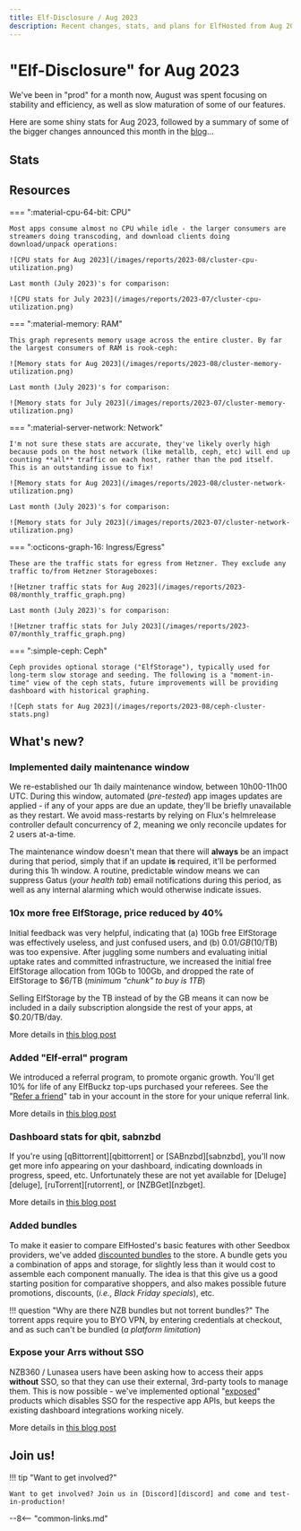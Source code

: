 ```yaml
---
title: Elf-Disclosure / Aug 2023
description: Recent changes, stats, and plans for ElfHosted from Aug 2023
---
```


# "Elf-Disclosure" for Aug 2023

We've been in "prod" for a month now, August was spent focusing on stability and efficiency, as well as slow maturation of some of our features.

Here are some shiny stats for Aug 2023, followed by a summary of some of the bigger changes announced this month in the [blog](/blog/)...

<!-- more -->

## Stats

## Resources

=== ":material-cpu-64-bit: CPU"

    Most apps consume almost no CPU while idle - the larger consumers are streamers doing transcoding, and download clients doing download/unpack operations:

    ![CPU stats for Aug 2023](/images/reports/2023-08/cluster-cpu-utilization.png)

    Last month (July 2023)'s for comparison:

    ![CPU stats for July 2023](/images/reports/2023-07/cluster-cpu-utilization.png)


=== ":material-memory: RAM"

    This graph represents memory usage across the entire cluster. By far the largest consumers of RAM is rook-ceph:

    ![Memory stats for Aug 2023](/images/reports/2023-08/cluster-memory-utilization.png)

    Last month (July 2023)'s for comparison:

    ![Memory stats for July 2023](/images/reports/2023-07/cluster-memory-utilization.png)

=== ":material-server-network: Network"

    I'm not sure these stats are accurate, they've likely overly high because pods on the host network (like metallb, ceph, etc) will end up counting **all** traffic on each host, rather than the pod itself. This is an outstanding issue to fix!

    ![Memory stats for Aug 2023](/images/reports/2023-08/cluster-network-utilization.png)

    Last month (July 2023)'s for comparison:

    ![Memory stats for July 2023](/images/reports/2023-07/cluster-network-utilization.png)

=== ":octicons-graph-16: Ingress/Egress"

    These are the traffic stats for egress from Hetzner. They exclude any traffic to/from Hetzner Storageboxes:

    ![Hetzner traffic stats for Aug 2023](/images/reports/2023-08/monthly_traffic_graph.png)

    Last month (July 2023)'s for comparison:

    ![Hetzner traffic stats for July 2023](/images/reports/2023-07/monthly_traffic_graph.png)

=== ":simple-ceph: Ceph"

    Ceph provides optional storage ("ElfStorage"), typically used for long-term slow storage and seeding. The following is a "moment-in-time" view of the ceph stats, future improvements will be providing dashboard with historical graphing.

    ![Ceph stats for Aug 2023](/images/reports/2023-08/ceph-cluster-stats.png)

## What's new?

### Implemented daily maintenance window

We re-established our 1h daily maintenance window, between 10h00-11h00 UTC. During this window, automated (*pre-tested*) app images updates are applied - if any of your apps are due an update, they'll be briefly unavailable as they restart. We avoid mass-restarts by relying on Flux's helmrelease controller default concurrency of 2, meaning we only reconcile updates for 2 users at-a-time.

The maintenance window doesn't mean that there will **always** be an impact during that period, simply that if an update **is** required, it'll be performed during this 1h window. A routine, predictable window means we can suppress Gatus (*your health tab*) email notifications during this period, as well as any internal alarming which would otherwise indicate issues.

### 10x more free ElfStorage, price reduced by 40%

Initial feedback was very helpful, indicating that (a) 10Gb free ElfStorage was effectively useless, and just confused users, and (b) $0.01/GB ($10/TB) was too expensive. After juggling some numbers and evaluating initial uptake rates and committed infrastructure, we increased the initial free ElfStorage allocation from 10Gb to 100Gb, and dropped the rate of ElfStorage to $6/TB (*minimum "chunk" to buy is 1TB*)

Selling ElfStorage by the TB instead of by the GB means it can now be included in a daily subscription alongside the rest of your apps, at $0.20/TB/day.

More details in [this blog post](/blog/2023/08/21/elfstorage-refactored/)

### Added "Elf-erral" program

We introduced a referral program, to promote organic growth. You'll get 10% for life of any ElfBuckz top-ups purchased your referees. See the "[Refer a friend](https://store.elfhosted.com/my-account/myreferrals/)" tab in your account in the store for your unique referral link.

More details in [this blog post](/blog/2023/08/09/elferral-program-is-a-go/)

### Dashboard stats for qbit, sabnzbd

If you're using [qBittorrent][qbittorrent] or [SABnzbd][sabnzbd], you'll now get more info appearing on your dashboard, indicating downloads in progress, speed, etc. Unfortunately these are not yet available for [Deluge][deluge], [ruTorrent][rutorrent], or [NZBGet][nzbget].

More details in [this blog post](/blog/2023/08/18/sabnzbd-qbittorrent-dashboard-stats/)

### Added bundles

To make it easier to compare ElfHosted's basic features with other Seedbox providers, we've added [discounted bundles](https://store.elfhosted.com/product-category/bundles/) to the store. A bundle gets you a combination of apps and storage, for slightly less than it would cost to assemble each component manually. The idea is that this give us a good starting position for comparative shoppers, and also makes possible future promotions, discounts, (*i.e., Black Friday specials*), etc.

!!! question "Why are there NZB bundles but not torrent bundles?"
    The torrent apps require you to BYO VPN, by entering credentials at checkout, and as such can't be bundled (*a platform limitation*)

### Expose your Arrs without SSO

NZB360 / Lunasea users have been asking how to access their apps **without** SSO, so that they can use their external, 3rd-party tools to manage them. This is now possible - we've implemented optional "[exposed](https://store.elfhosted.com/product-category/advanced/)" products which disables SSO for the respective app APIs, but keeps the existing dashboard integrations working nicely.

More details in [this blog post](/blog/2023/08/31/exposing-apis-without-sso/)
  


## Join us!

!!! tip "Want to get involved?"

    Want to get involved? Join us in [Discord][discord] and come and test-in-production!

[^1]: Much of this is yearly fees for Wordpress plugins
[^2]: Yes, that's a **lot**! This is the opportunity cost, over a month, of focusing on ElfHosted rather than billable consulting work!
[^3]: Total spend includes yearly payments for Wordpress plugins, etc
[^4]: All moneyz are in US dollarz!

--8<-- "common-links.md"